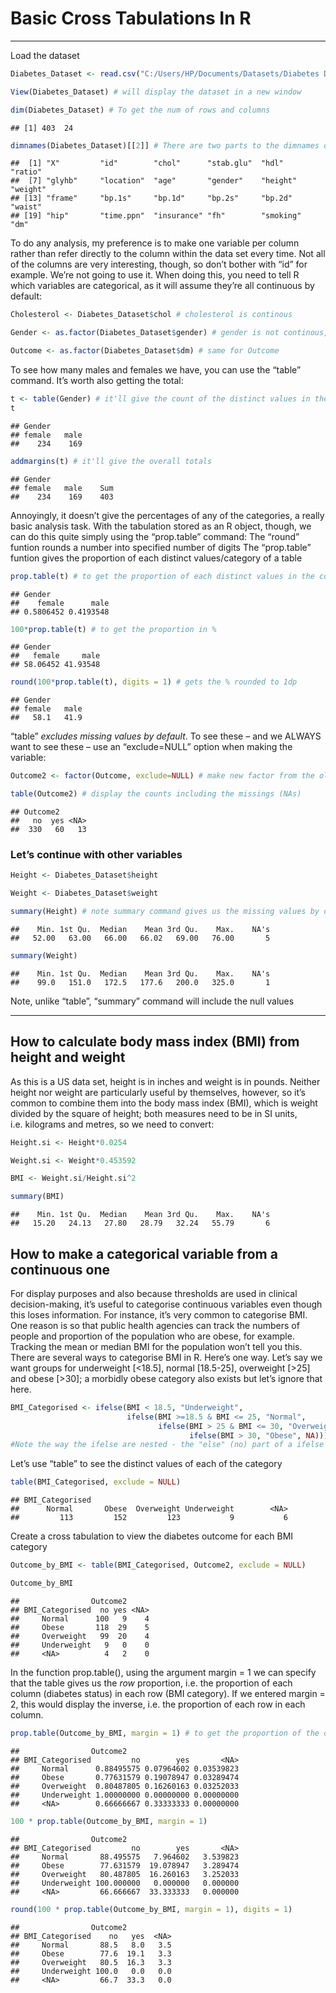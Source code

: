 Basic Cross Tabulations In R
================

------------------------------------------------------------------------

Load the dataset

``` r
Diabetes_Dataset <- read.csv("C:/Users/HP/Documents/Datasets/Diabetes Dataset.csv") # you can get the csv file from this repository and specify your file path.

View(Diabetes_Dataset) # will display the dataset in a new window

dim(Diabetes_Dataset) # To get the num of rows and columns
```

    ## [1] 403  24

``` r
dimnames(Diabetes_Dataset)[[2]] # There are two parts to the dimnames object: names of the rows, which is generally not useful, and names of the columns, which definitely is. You just want the second of those, hence the “[[2]]” bit. This gives the same output, but just the column names
```

    ##  [1] "X"         "id"        "chol"      "stab.glu"  "hdl"       "ratio"    
    ##  [7] "glyhb"     "location"  "age"       "gender"    "height"    "weight"   
    ## [13] "frame"     "bp.1s"     "bp.1d"     "bp.2s"     "bp.2d"     "waist"    
    ## [19] "hip"       "time.ppn"  "insurance" "fh"        "smoking"   "dm"

To do any analysis, my preference is to make one variable per column
rather than refer directly to the column within the data set every time.
Not all of the columns are very interesting, though, so don’t bother
with “id” for example. We’re not going to use it. When doing this, you
need to tell R which variables are categorical, as it will assume
they’re all continuous by default:

``` r
Cholesterol <- Diabetes_Dataset$chol # cholesterol is continous

Gender <- as.factor(Diabetes_Dataset$gender) # gender is not continous, so we let R recognise it as a category by using the "as.factor" funtion

Outcome <- as.factor(Diabetes_Dataset$dm) # same for Outcome
```

To see how many males and females we have, you can use the “table”
command. It’s worth also getting the total:

``` r
t <- table(Gender) # it'll give the count of the distinct values in the column gender, we store the tabulation for future manipulation
t
```

    ## Gender
    ## female   male 
    ##    234    169

``` r
addmargins(t) # it'll give the overall totals
```

    ## Gender
    ## female   male    Sum 
    ##    234    169    403

Annoyingly, it doesn’t give the percentages of any of the categories, a
really basic analysis task. With the tabulation stored as an R object,
though, we can do this quite simply using the “prop.table” command: The
“round” funtion rounds a number into specified number of digits The
“prop.table” funtion gives the proportion of each distinct
values/category of a table

``` r
prop.table(t) # to get the proportion of each distinct values in the column
```

    ## Gender
    ##    female      male 
    ## 0.5806452 0.4193548

``` r
100*prop.table(t) # to get the proportion in %
```

    ## Gender
    ##   female     male 
    ## 58.06452 41.93548

``` r
round(100*prop.table(t), digits = 1) # gets the % rounded to 1dp
```

    ## Gender
    ## female   male 
    ##   58.1   41.9

“table” *excludes missing values by default*. To see these – and we
ALWAYS want to see these – use an “exclude=NULL” option when making the
variable:

``` r
Outcome2 <- factor(Outcome, exclude=NULL) # make new factor from the old one

table(Outcome2) # display the counts including the missings (NAs)
```

    ## Outcome2
    ##   no  yes <NA> 
    ##  330   60   13

### Let’s continue with other variables

``` r
Height <- Diabetes_Dataset$height

Weight <- Diabetes_Dataset$weight

summary(Height) # note summary command gives us the missing values by default
```

    ##    Min. 1st Qu.  Median    Mean 3rd Qu.    Max.    NA's 
    ##   52.00   63.00   66.00   66.02   69.00   76.00       5

``` r
summary(Weight)
```

    ##    Min. 1st Qu.  Median    Mean 3rd Qu.    Max.    NA's 
    ##    99.0   151.0   172.5   177.6   200.0   325.0       1

Note, unlike “table”, “summary” command will include the null values

------------------------------------------------------------------------

## How to calculate body mass index (BMI) from height and weight

As this is a US data set, height is in inches and weight is in pounds.
Neither height nor weight are particularly useful by themselves,
however, so it’s common to combine them into the body mass index (BMI),
which is weight divided by the square of height; both measures need to
be in SI units, i.e. kilograms and metres, so we need to convert:

``` r
Height.si <- Height*0.0254

Weight.si <- Weight*0.453592

BMI <- Weight.si/Height.si^2

summary(BMI)
```

    ##    Min. 1st Qu.  Median    Mean 3rd Qu.    Max.    NA's 
    ##   15.20   24.13   27.80   28.79   32.24   55.79       6

## How to make a categorical variable from a continuous one

For display purposes and also because thresholds are used in clinical
decision-making, it’s useful to categorise continuous variables even
though this loses information. For instance, it’s very common to
categorise BMI. One reason is so that public health agencies can track
the numbers of people and proportion of the population who are obese,
for example. Tracking the mean or median BMI for the population won’t
tell you this. There are several ways to categorise BMI in R. Here’s one
way. Let’s say we want groups for underweight \[\<18.5\], normal
\[18.5-25\], overweight \[\>25\] and obese \[\>30\]; a morbidly obese
category also exists but let’s ignore that here.

``` r
BMI_Categorised <- ifelse(BMI < 18.5, "Underweight",
                          ifelse(BMI >=18.5 & BMI <= 25, "Normal",
                                 ifelse(BMI > 25 & BMI <= 30, "Overweight",
                                        ifelse(BMI > 30, "Obese", NA))))
#Note the way the ifelse are nested - the "else" (no) part of a ifelse is another ifelse. 
```

Let’s use “table” to see the distinct values of each of the category

``` r
table(BMI_Categorised, exclude = NULL)
```

    ## BMI_Categorised
    ##      Normal       Obese  Overweight Underweight        <NA> 
    ##         113         152         123           9           6

Create a cross tabulation to view the diabetes outcome for each BMI
category

``` r
Outcome_by_BMI <- table(BMI_Categorised, Outcome2, exclude = NULL)

Outcome_by_BMI
```

    ##                Outcome2
    ## BMI_Categorised  no yes <NA>
    ##     Normal      100   9    4
    ##     Obese       118  29    5
    ##     Overweight   99  20    4
    ##     Underweight   9   0    0
    ##     <NA>          4   2    0

In the function prop.table(), using the argument margin = 1 we can
specify that the table gives us the *row* proportion, i.e. the
proportion of each column (diabetes status) in each row (BMI category).
If we entered margin = 2, this would display the inverse, i.e. the
proportion of each row in each column.

``` r
prop.table(Outcome_by_BMI, margin = 1) # to get the proportion of the outcome for each bmi category
```

    ##                Outcome2
    ## BMI_Categorised         no        yes       <NA>
    ##     Normal      0.88495575 0.07964602 0.03539823
    ##     Obese       0.77631579 0.19078947 0.03289474
    ##     Overweight  0.80487805 0.16260163 0.03252033
    ##     Underweight 1.00000000 0.00000000 0.00000000
    ##     <NA>        0.66666667 0.33333333 0.00000000

``` r
100 * prop.table(Outcome_by_BMI, margin = 1)
```

    ##                Outcome2
    ## BMI_Categorised         no        yes       <NA>
    ##     Normal       88.495575   7.964602   3.539823
    ##     Obese        77.631579  19.078947   3.289474
    ##     Overweight   80.487805  16.260163   3.252033
    ##     Underweight 100.000000   0.000000   0.000000
    ##     <NA>         66.666667  33.333333   0.000000

``` r
round(100 * prop.table(Outcome_by_BMI, margin = 1), digits = 1)
```

    ##                Outcome2
    ## BMI_Categorised    no   yes  <NA>
    ##     Normal       88.5   8.0   3.5
    ##     Obese        77.6  19.1   3.3
    ##     Overweight   80.5  16.3   3.3
    ##     Underweight 100.0   0.0   0.0
    ##     <NA>         66.7  33.3   0.0
